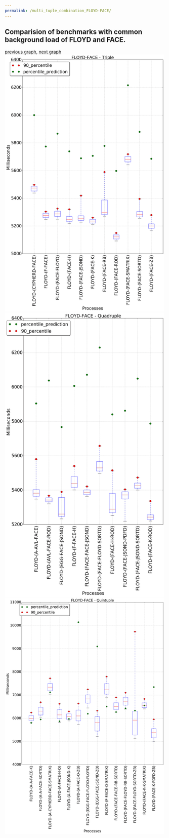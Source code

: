 ```yaml
---
permalink: /multi_tuple_combination_FLOYD-FACE/
---
```



## Comparision of benchmarks with common background load of FLOYD and FACE.

[previous graph](../multi_tuple_combination_FLOYD-EGG/), [next graph](../multi_tuple_combination_FLOYD-FLOYD/)
![graph figure](./images/triple/FLOYD/FLOYD-FACE_box.png)![graph figure](./images/quadruple/FLOYD/FLOYD-FACE_box.png)![graph figure](./images/quintuple/FLOYD/FLOYD-FACE_box.png)